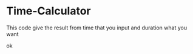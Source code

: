 # Time-Calculator

<p>This code give the result from time that you input and duration what you want</p>
<p>ok</p>
